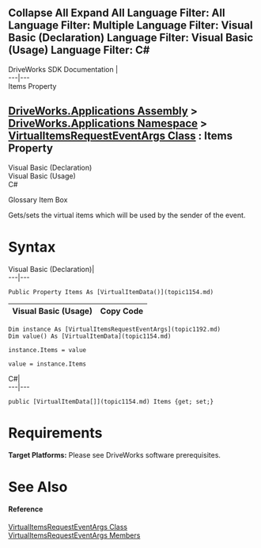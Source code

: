 Collapse All Expand All Language Filter: All  Language Filter: Multiple  Language Filter: Visual Basic (Declaration) Language Filter: Visual Basic (Usage) Language Filter: C#  
---  
DriveWorks SDK Documentation  |   
---|---  
Items Property   
  
[DriveWorks.Applications Assembly](topic13.md) > [DriveWorks.Applications Namespace](topic16.md) > [VirtualItemsRequestEventArgs Class](topic1192.md) : Items Property  
---  
  
Visual Basic (Declaration)    
Visual Basic (Usage)    
C# 

Glossary Item Box

Gets/sets the virtual items which will be used by the sender of the event. 

# Syntax

Visual Basic (Declaration)|   
---|---  
      
    
    Public Property Items As [VirtualItemData()](topic1154.md)  
  
Visual Basic (Usage)| Copy Code  
---|---  
      
    
    Dim instance As [VirtualItemsRequestEventArgs](topic1192.md)
    Dim value() As [VirtualItemData](topic1154.md)
     
    instance.Items = value
     
    value = instance.Items  
  
C#|   
---|---  
      
    
    public [VirtualItemData[]](topic1154.md) Items {get; set;}  
  
# Requirements

**Target Platforms:** Please see DriveWorks software prerequisites.

# See Also

#### Reference

[VirtualItemsRequestEventArgs Class](topic1192.md)   
[VirtualItemsRequestEventArgs Members](topic1193.md)


